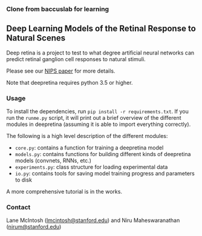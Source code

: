 ### Clone from baccuslab for learning

## Deep Learning Models of the Retinal Response to Natural Scenes
Deep retina is a project to test to what degree artificial neural networks can predict retinal ganglion cell responses to natural stimuli.

Please see our [NIPS paper](https://arxiv.org/abs/1702.01825) for more details.

Note that deepretina requires python 3.5 or higher.

### Usage
To install the dependencies, run `pip install -r requirements.txt`. If you run the `runme.py` script, it will print out a brief overview of the different modules in deepretina (assuming it is able to import everything correctly).

The following is a high level description of the different modules:
- `core.py`: contains a function for training a deepretina model
- `models.py`: contains functions for building different kinds of deepretina models (convnets, RNNs, etc.)
- `experiments.py`: class structure for loading experimental data
- `io.py`: contains tools for saving model training progress and parameters to disk

A more comprehensive tutorial is in the works.

### Contact
Lane McIntosh (lmcintosh@stanford.edu) and Niru Maheswaranathan (nirum@stanford.edu)
